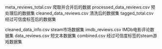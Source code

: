 meta_reviews_total.csv 爬取并合并后的数据
processed_data_reviews.csv 预处理后的数据集
cleaned_data_reviews.csv 清洗后的数据集
tagged_total.csv 经过可信度标签后的数据集

cleaned_data_info.csv steam市场数据集
imdb_reviews.csv IMDb电影评论数据集
data_reviews.csv 短文本数据集 
combined.csv 经过可信度标签的steam游戏数据集
